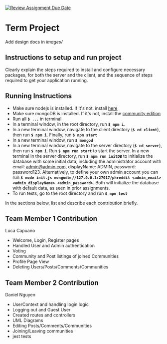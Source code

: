 [![Review Assignment Due Date](https://classroom.github.com/assets/deadline-readme-button-22041afd0340ce965d47ae6ef1cefeee28c7c493a6346c4f15d667ab976d596c.svg)](https://classroom.github.com/a/2tEDYwzN)
# Term Project

Add design docs in *images/*

## Instructions to setup and run project
Clearly explain the steps required to install and configure necessary packages,
for both the server and the client, and the sequence of steps required to get
your application running.

## Running Instructions
- Make sure nodejs is installed. If it's not, install [here](https://nodejs.org/en/download)
- Make sure mongoDB is installed. If it's not, install the [community edition](https://www.mongodb.com/docs/manual/administration/install-community/)
- Run all **`$ ...`** in terminal
- In a terminal window, in the root directory, run **`$ npm i`**.
- In a new terminal window, navigate to the client directory (**`$ cd client`**), then run **`$ npm i`**. Finally, run **`$ npm start`**
- In a new terminal window, run **`$ mongod`**
- In a new terminal window, navigate to the server directory (**`$ cd server`**), then run **`$ npm i`**. Run **`$ npm run start`** to start the server. In a new terminal in the server directory, run **`$ npm run initDB`** to initialize the database with some initial data, including the administrator account with email: admin@admin.com, displayName: ADMIN, password: password123. Alternatively, to define your own admin account you can run **`$ node init.js mongodb://127.0.0.1:27017/phreddit <admin_email> <admin_displayName> <admin_password>`**. Both will initialize the database with default data, as seen in prior assignments.
- To run tests, go to the root directory and run **`$ npm test`**

In the sections below, list and describe each contribution briefly.

## Team Member 1 Contribution
Luca Capuano
- Welcome, Login, Register pages
- Handled User and Admin authentication
- Voting
- Community and Post listings of joined Communities
- Profile Page View
- Deleting Users/Posts/Comments/Communities

## Team Member 2 Contribution
Daniel Nguyen
- UserContext and handling login logic
- Logging out and Guest User
- Created routes and controllers
- UML Diagrams
- Editing Posts/Comments/Communities
- Joining/Leaving communities
- jest tests
